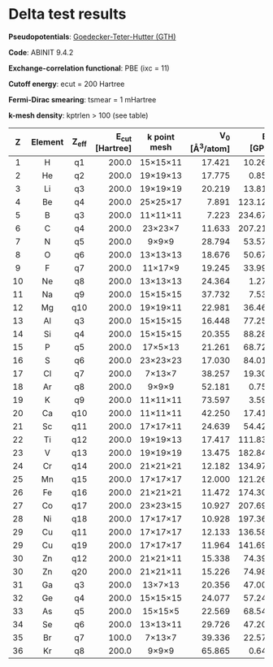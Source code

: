# Delta test results

**Pseudopotentials**: [Goedecker-Teter-Hutter (GTH)](https://github.com/cp2k/cp2k-data/tree/413cdf9f270c8af920b6cab189d14e21a15e70ea/potentials/Goedecker/abinit/pbe)

**Code**: ABINIT 9.4.2

**Exchange-correlation functional**: PBE (ixc = 11)

**Cutoff energy**: ecut = 200 Hartree

**Fermi-Dirac smearing**: tsmear = 1 mHartree

**k-mesh density**: kptrlen > 100 (see table)

| Z | Element | Z<sub>eff</sub> | E<sub>cut</sub> [Hartree] | k point mesh | V<sub>0</sub> [&Aring;<sup>3</sup>/atom] | B<sub>0</sub> [GPa] | B<sub>1</sub> [-] |
|  :---: | :---: | :---: | ---: | :---: | ---: | ---: | ---: |
|   1 |  H |   q1 | 200.0 | 15&times;15&times;11 | 17.421 | 10.260 | 2.686 |
|   2 | He |   q2 | 200.0 | 19&times;19&times;13 | 17.775 | 0.857 | 6.431 |
|   3 | Li |   q3 | 200.0 | 19&times;19&times;19 | 20.219 | 13.815 | 3.327 |
|   4 | Be |   q4 | 200.0 | 25&times;25&times;17 | 7.891 | 123.126 | 3.305 |
|   5 |  B |   q3 | 200.0 | 11&times;11&times;11 | 7.223 | 234.670 | 3.435 |
|   6 |  C |   q4 | 200.0 | 23&times;23&times;7 | 11.633 | 207.219 | 3.550 |
|   7 |  N |   q5 | 200.0 | 9&times;9&times;9 | 28.794 | 53.570 | 3.668 |
|   8 |  O |   q6 | 200.0 | 13&times;13&times;13 | 18.676 | 50.670 | 3.842 |
|   9 |  F |   q7 | 200.0 | 11&times;17&times;9 | 19.245 | 33.997 | 4.199 |
|  10 | Ne |   q8 | 200.0 | 13&times;13&times;13 | 24.364 | 1.276 | 9.530 |
|  11 | Na |   q9 | 200.0 | 15&times;15&times;15 | 37.732 | 7.531 | 3.920 |
|  12 | Mg |  q10 | 200.0 | 19&times;19&times;11 | 22.981 | 36.469 | 4.262 |
|  13 | Al |   q3 | 200.0 | 15&times;15&times;15 | 16.448 | 77.258 | 4.678 |
|  14 | Si |   q4 | 200.0 | 15&times;15&times;15 | 20.355 | 88.283 | 4.274 |
|  15 |  P |   q5 | 200.0 | 17&times;5&times;13 | 21.261 | 68.726 | 4.310 |
|  16 |  S |   q6 | 200.0 | 23&times;23&times;23 | 17.030 | 84.018 | 4.032 |
|  17 | Cl |   q7 | 200.0 | 7&times;13&times;7 | 38.257 | 19.303 | 4.371 |
|  18 | Ar |   q8 | 200.0 | 9&times;9&times;9 | 52.181 | 0.755 | 7.301 |
|  19 |  K |   q9 | 200.0 | 11&times;11&times;11 | 73.597 | 3.596 | 3.768 |
|  20 | Ca |  q10 | 200.0 | 11&times;11&times;11 | 42.250 | 17.418 | 3.327 |
|  21 | Sc |  q11 | 200.0 | 17&times;17&times;11 | 24.639 | 54.423 | 3.369 |
|  22 | Ti |  q12 | 200.0 | 19&times;19&times;13 | 17.417 | 111.833 | 3.569 |
|  23 |  V |  q13 | 200.0 | 19&times;19&times;19 | 13.475 | 182.847 | 3.879 |
|  24 | Cr |  q14 | 200.0 | 21&times;21&times;21 | 12.182 | 134.973 | 6.993 |
|  25 | Mn |  q15 | 200.0 | 17&times;17&times;17 | 12.000 | 121.265 | 5.852 |
|  26 | Fe |  q16 | 200.0 | 21&times;21&times;21 | 11.472 | 174.304 | 7.529 |
|  27 | Co |  q17 | 200.0 | 23&times;23&times;15 | 10.927 | 207.690 | 4.545 |
|  28 | Ni |  q18 | 200.0 | 17&times;17&times;17 | 10.928 | 197.362 | 5.053 |
|  29 | Cu |  q11 | 200.0 | 17&times;17&times;17 | 12.133 | 136.589 | 5.069 |
|  29 | Cu |  q19 | 200.0 | 17&times;17&times;17 | 11.964 | 141.699 | 5.088 |
|  30 | Zn |  q12 | 200.0 | 21&times;21&times;11 | 15.338 | 74.399 | 5.319 |
|  30 | Zn |  q20 | 200.0 | 21&times;21&times;11 | 15.226 | 74.982 | 5.444 |
|  31 | Ga |   q3 | 200.0 | 13&times;7&times;13 | 20.356 | 47.002 | 5.192 |
|  32 | Ge |   q4 | 200.0 | 15&times;15&times;15 | 24.077 | 57.243 | 4.851 |
|  33 | As |   q5 | 200.0 | 15&times;15&times;5 | 22.569 | 68.540 | 4.260 |
|  34 | Se |   q6 | 200.0 | 13&times;13&times;11 | 29.726 | 47.200 | 4.443 |
|  35 | Br |   q7 | 100.0 | 7&times;13&times;7 | 39.336 | 22.571 | 4.839 |
|  36 | Kr |   q8 | 200.0 | 9&times;9&times;9 | 65.865 | 0.649 | 7.239 |
